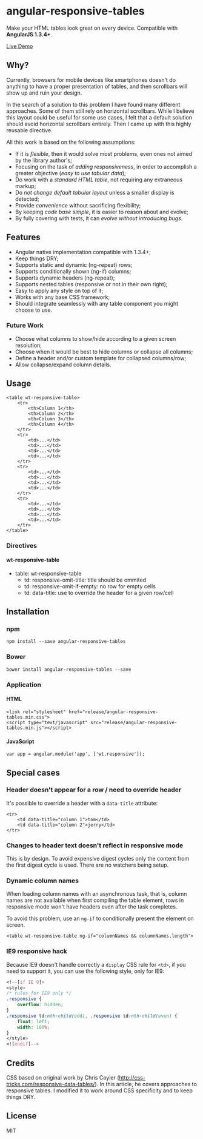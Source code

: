 # angular-responsive-tables

Make your HTML tables look great on every device.
Compatible with **AngularJS 1.3.4+**.

[Live Demo](http://awerlang.github.io/angular-responsive-tables/examples/)

## Why?

Currently, browsers for mobile devices like smartphones doesn't do anything to have a proper presentation of tables,
 and then scrollbars will show up and ruin your design.

In the search of a solution to this problem I have found many different approaches. Some of them
 still rely on horizontal scrollbars. While I believe this layout could be useful for some use cases,
 I felt that a default solution should avoid horizontal scrollbars entirely. Then I came up with this
 highly reusable directive.

All this work is based on the following assumptions:

* If it is *flexible*, then it would solve most problems, even ones not aimed by the library author's;
* Focusing on the task of *adding responsiveness*, in order to accomplish a greater objective (*easy to use tabular data*);
* Do work with a *standard HTML table*, not requiring any extraneous markup;
* Do *not change default tabular layout* unless a smaller display is detected;
* Provide *convenience* without sacrificing flexibility;
* By keeping *code base simple*, it is easier to reason about and evolve;
* By fully covering with tests, it can *evolve without introducing bugs*.

## Features

* Angular native implementation compatible with 1.3.4+;
* Keep things DRY;
* Supports static and dynamic (ng-repeat) rows;
* Supports conditionally shown (ng-if) columns;
* Supports dynamic headers (ng-repeat);
* Supports nested tables (responsive or not in their own right);
* Easy to apply any style on top of it;
* Works with any base CSS framework;
* Should integrate seamlessly with any table component you might choose to use.

### Future Work

* Choose what columns to show/hide according to a given screen resolution;
* Choose when it would be best to hide columns or collapse all columns;
* Define a header and/or custom template for collapsed columns/row;
* Allow collapse/expand column details.

## Usage

    <table wt-responsive-table>
        <tr>
            <th>Column 1</th>
            <th>Column 2</th>
            <th>Column 3</th>
            <th>Column 4</th>
        </tr>
        <tr>
            <td>...</td>
            <td>...</td>
            <td>...</td>
            <td>...</td>
        </tr>
        <tr>
            <td>...</td>
            <td>...</td>
            <td>...</td>
            <td>...</td>
        </tr>
        <tr>
            <td>...</td>
            <td>...</td>
            <td>...</td>
            <td>...</td>
        </tr>
    </table>

### Directives

#### wt-responsive-table

 * table: wt-responsive-table
   * td: responsive-omit-title: title should be ommited
   * td: responsive-omit-if-empty: no row for empty cells
   * td: data-title: use to override the header for a given row/cell

## Installation

### npm

    npm install --save angular-responsive-tables

### Bower

    bower install angular-responsive-tables --save

### Application

#### HTML

    <link rel="stylesheet" href="release/angular-responsive-tables.min.css">
    <script type="text/javascript" src="release/angular-responsive-tables.min.js"></script>

#### JavaScript

    var app = angular.module('app', ['wt.responsive']);

## Special cases

### Header doesn't appear for a row / need to override header

It's possible to override a header with a `data-title` attribute:

    <tr>
        <td data-title="column 1">tom</td>
        <td data-title="column 2">jerry</td>
    </tr>

### Changes to header text doesn't reflect in responsive mode

This is by design. To avoid expensive digest cycles only the content from the first digest cycle is used.
There are no watchers being setup.

### Dynamic column names

When loading column names with an asynchronous task, that is, column names are not available when first compiling the table element, rows in responsive mode won't have headers even after the task completes.

To avoid this problem, use an `ng-if` to conditionally present the element on screen.

    <table wt-responsive-table ng-if="columnNames && columnNames.length">

### IE9 responsive hack

Because IE9 doesn't handle correctly a `display` CSS rule for `<td>`, if you need to support it, you can use the following style, only for IE9:

```css
<!--[if IE 9]>
<style>
/* rules for IE9 only */
.responsive {
    overflow: hidden;
}
.responsive td:nth-child(odd), .responsive td:nth-child(even) {
    float: left;
    width: 100%;
}
</style>
<![endif]-->
```

## Credits

CSS based on original work by Chris Coyier (http://css-tricks.com/responsive-data-tables/). In this article, he covers approaches to responsive tables. I modified it to work around CSS specificity and to keep things DRY.

## License

MIT
